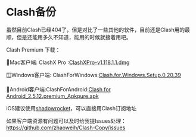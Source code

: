 # Clash备份
虽然目前Clash已经404了，但是对比了一些其他的软件，目前还是Clash用的最顺，但是还能用多久不知道，能用的时候就接着用吧。

Clash Premium
下载：

🍎Mac客户端: ClashX Pro :[ClashXPro-v1.118.1.1.dmg](https://github.com/zhaoweih/Clash-Copy/raw/main/ClashXPro-v1.118.1.1.dmg)

🪟Windows客户端: ClashForWindows:[Clash.for.Windows.Setup.0.20.39](https://github.com/zhaoweih/Clash-Copy/raw/main/Clash.for.Windows.Setup.0.20.39.exe)

🤖Android客户端:ClashForAndroid:[Clash for Android_2.5.12.premium_Apkpure.apk](https://github.com/zhaoweih/Clash-Copy/raw/main/Clash%20for%20Android_2.5.12.premium_Apkpure.apk)

iOS建议使用[shadowrocket](https://apps.apple.com/us/app/shadowrocket/id932747118)，可以直接用Clash订阅地址

如果客户端资源有问题可以及时给我提Issues处理：https://github.com/zhaoweih/Clash-Copy/issues
